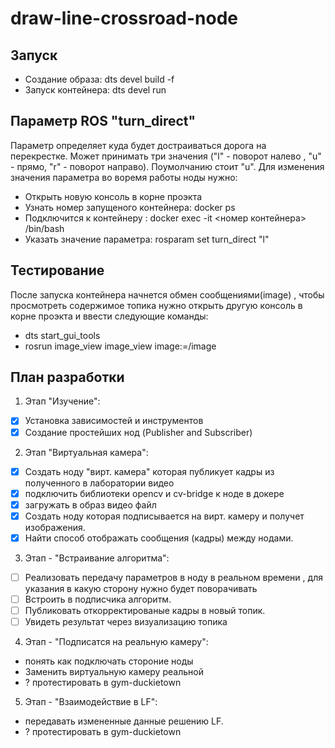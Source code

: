 # draw-line-crossroad-node

## Запуск
- Создание образа: dts devel build -f
- Запуск контейнера: dts devel run

## Параметр ROS "turn_direct"
Параметр определяет куда будет достраиваться дорога на перекрестке. Может принимать три значения ("l" - поворот налево , "u" - прямо, "r" - поворот направо). Поумолчанию стоит "u". Для изменения значения параметра во воремя работы ноды нужно:
- Открыть новую консоль в корне проэкта
- Узнать номер запущеного контейнера: docker ps
- Подключится к контейнеру : docker exec -it <номер контейнера> /bin/bash
- Указать значение параметра: rosparam set turn_direct "l"


## Тестирование 
После запуска контейнера начнется обмен сообщениями(image) , чтобы просмотреть содержимое топика нужно открыть другую консоль в корне проэкта и ввести следующие команды:
- dts start_gui_tools
- rosrun image_view image_view image:=/image

## План разработки
1. Этап "Изучение":
  - [x] Установка зависимостей и инструментов 
  - [x] Создание простейших нод (Publisher and Subscriber) 
  
2. Этап "Виртуальная камера":
  - [x] Создать ноду "вирт. камера" которая публикует кадры из полученного в лаборатории видео 
  - [x] подключить библиотеки opencv и cv-bridge к ноде в докере 
  - [x] загружать в образ видео файл 
  - [x] Создать ноду которая подписывается на вирт. камеру и получет изображения. 
  - [x] Найти способ отображать сообщения (кадры) между нодами. 

3. Этап - "Встраивание алгоритма":
  - [ ] Реализовать передачу параметров в ноду в реальном времени , для указания в какую сторону нужно будет поворачивать
  - [ ] Встроить в подписчика алгоритм.
  - [ ] Публиковать откорректированые кадры в новый топик.
  - [ ] Увидеть результат через визуализацию топика 

4. Этап - "Подписатся на реальную камеру":
  - понять как подключать стороние ноды
  - Заменить виртуальную камеру реальной
  - ? протестировать в gym-duckietown

5. Этап - "Взаимодействие в LF":
- передавать измененные данные решению LF.
- ? протестировать в gym-duckietown <br> <br>
